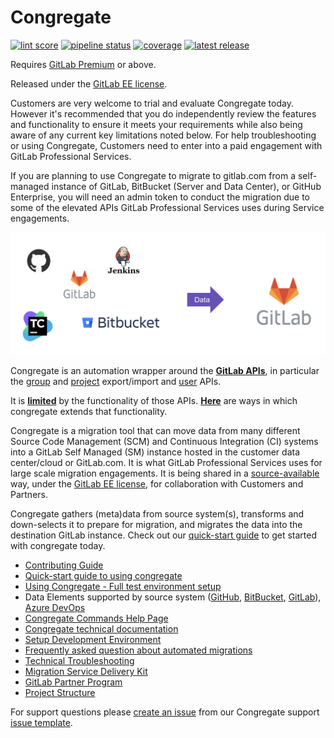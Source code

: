 # Congregate

[![lint score](https://user-content.gitlab-static.net/4ea5cdfa13fa28766d712c48e04ee724de3b84aa/68747470733a2f2f696d672e736869656c64732e696f2f62616467652f6c696e7425323073636f72652d382e39382d626c75652e737667)](https://gitlab.com/gitlab-org/professional-services-automation/tools/migration/congregate/tree/master)
[![pipeline status](https://gitlab.com/gitlab-org/professional-services-automation/tools/migration/congregate/badges/master/pipeline.svg)](https://gitlab.com/gitlab-org/professional-services-automation/tools/migration/congregate/-/pipelines?page=1&scope=all&ref=master)
[![coverage](https://gitlab.com/gitlab-org/professional-services-automation/tools/migration/congregate/badges/master/coverage.svg)](https://gitlab.com/gitlab-org/professional-services-automation/tools/migration/congregate/-/tree/master/congregate/tests)
[![latest release](https://gitlab.com/gitlab-org/professional-services-automation/tools/migration/congregate/-/badges/release.svg)](https://gitlab.com/gitlab-org/professional-services-automation/tools/migration/congregate/-/releases)

>>>
Requires [GitLab Premium](https://about.gitlab.com/pricing/) or above.

Released under the [GitLab EE license](LICENSE).

Customers are very welcome to trial and evaluate Congregate today. However it's recommended that you do independently review the features and functionality to ensure it meets your requirements while also being aware of any current key limitations noted below. For help troubleshooting or using Congregate, Customers need to enter into a paid engagement with GitLab Professional Services.

If you are planning to use Congregate to migrate to gitlab.com from a self-managed instance of GitLab, BitBucket (Server and Data Center), or GitHub Enterprise, you will need an admin token to conduct the migration due to some of the elevated APIs GitLab Professional Services uses during Service engagements.

>>>

![Congregate](./img/overview.png)

Congregate is an automation wrapper around the [**GitLab APIs**](https://docs.gitlab.com/ee/api/api_resources.html#rest-api-resources), in particular the [group](https://docs.gitlab.com/ee/api/group_import_export.html) and [project](https://docs.gitlab.com/ee/api/project_import_export.html) export/import and [user](https://docs.gitlab.com/ee/api/users.html) APIs.

It is [**limited**](https://gitlab.com/gitlab-org/professional-services-automation/tools/migration/congregate/-/blob/master/customer/famq.md) by the functionality of those APIs. [**Here**](https://gitlab.com/gitlab-org/professional-services-automation/tools/migration/congregate/-/blob/master/customer/gitlab-migration-features-matrix.md) are ways in which congregate extends that functionality.

Congregate is a migration tool that can move data from many different Source Code Management (SCM) and Continuous Integration (CI) systems into a GitLab Self Managed (SM) instance hosted in the customer data center/cloud or GitLab.com. It is what GitLab Professional Services uses for large scale migration engagements. It is being shared in a [source-available](https://about.gitlab.com/solutions/open-source/) way, under the [GitLab EE license](https://en.wikipedia.org/wiki/Source-available_software#GitLab_Enterprise_Edition_License_(EE_License)), for collaboration with Customers and Partners.

Congregate gathers (meta)data from source system(s), transforms and down-selects it to prepare for migration, and migrates the data into the destination GitLab instance. Check out our [quick-start guide](./docs/using-congregate.md#quick-start) to get started with congregate today.

- [Contributing Guide](./docs/contributing.md)
- [Quick-start guide to using congregate](./docs/using-congregate.md#quick-start)
- [Using Congregate - Full test environment setup](./docs/full_setup.md)
- Data Elements supported by source system ([GitHub](./customer/github-migration-features-matrix.md), [BitBucket](./customer/bitbucket-migration-features-matrix.md), [GitLab](./customer/gitlab-migration-features-matrix.md)), [Azure DevOps](./customer/ado-migration-features-matrix.md)
- [Congregate Commands Help Page](./congregate/main.py#L5)
- [Congregate technical documentation](https://gitlab-org.gitlab.io/professional-services-automation/tools/migration/congregate/)
- [Setup Development Environment](./docs/setup-dev-env.md)
- [Frequently asked question about automated migrations](./customer/famq.md)
- [Technical Troubleshooting](./docs/troubleshooting.md)
- [Migration Service Delivery Kit](https://gitlab.com/gitlab-org/professional-services-automation/delivery-kits/migration-template)
- [GitLab Partner Program](https://partners.gitlab.com/English/?ReturnUrl=/prm/English/c/Training)
- [Project Structure](STRUCTURE.md)

For support questions please [create an issue](https://gitlab.com/gitlab-org/professional-services-automation/tools/migration/congregate/-/issues/new?issuable_template=congregate-support)
from our Congregate support [issue template](./.gitlab/issue_templates/congregate-support.md).
